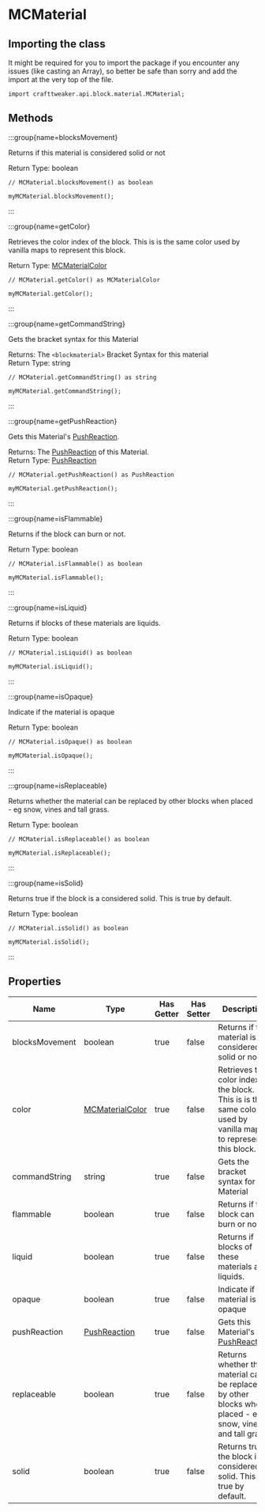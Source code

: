 # MCMaterial

## Importing the class

It might be required for you to import the package if you encounter any issues (like casting an Array), so better be safe than sorry and add the import at the very top of the file.
```zenscript
import crafttweaker.api.block.material.MCMaterial;
```


## Methods

:::group{name=blocksMovement}

Returns if this material is considered solid or not

Return Type: boolean

```zenscript
// MCMaterial.blocksMovement() as boolean

myMCMaterial.blocksMovement();
```

:::

:::group{name=getColor}

Retrieves the color index of the block. This is is the same color used by vanilla maps to represent this block.

Return Type: [MCMaterialColor](/vanilla/api/block/material/MCMaterialColor)

```zenscript
// MCMaterial.getColor() as MCMaterialColor

myMCMaterial.getColor();
```

:::

:::group{name=getCommandString}

Gets the bracket syntax for this Material

Returns: The `<blockmaterial>` Bracket Syntax for this material  
Return Type: string

```zenscript
// MCMaterial.getCommandString() as string

myMCMaterial.getCommandString();
```

:::

:::group{name=getPushReaction}

Gets this Material's [PushReaction](/vanilla/api/block/material/PushReaction).

Returns: The [PushReaction](/vanilla/api/block/material/PushReaction) of this Material.  
Return Type: [PushReaction](/vanilla/api/block/material/PushReaction)

```zenscript
// MCMaterial.getPushReaction() as PushReaction

myMCMaterial.getPushReaction();
```

:::

:::group{name=isFlammable}

Returns if the block can burn or not.

Return Type: boolean

```zenscript
// MCMaterial.isFlammable() as boolean

myMCMaterial.isFlammable();
```

:::

:::group{name=isLiquid}

Returns if blocks of these materials are liquids.

Return Type: boolean

```zenscript
// MCMaterial.isLiquid() as boolean

myMCMaterial.isLiquid();
```

:::

:::group{name=isOpaque}

Indicate if the material is opaque

Return Type: boolean

```zenscript
// MCMaterial.isOpaque() as boolean

myMCMaterial.isOpaque();
```

:::

:::group{name=isReplaceable}

Returns whether the material can be replaced by other blocks when placed - eg snow, vines and tall grass.

Return Type: boolean

```zenscript
// MCMaterial.isReplaceable() as boolean

myMCMaterial.isReplaceable();
```

:::

:::group{name=isSolid}

Returns true if the block is a considered solid. This is true by default.

Return Type: boolean

```zenscript
// MCMaterial.isSolid() as boolean

myMCMaterial.isSolid();
```

:::


## Properties

| Name | Type | Has Getter | Has Setter | Description |
|------|------|------------|------------|-------------|
| blocksMovement | boolean | true | false | Returns if this material is considered solid or not |
| color | [MCMaterialColor](/vanilla/api/block/material/MCMaterialColor) | true | false | Retrieves the color index of the block. This is is the same color used by vanilla maps to represent this block. |
| commandString | string | true | false | Gets the bracket syntax for this Material |
| flammable | boolean | true | false | Returns if the block can burn or not. |
| liquid | boolean | true | false | Returns if blocks of these materials are liquids. |
| opaque | boolean | true | false | Indicate if the material is opaque |
| pushReaction | [PushReaction](/vanilla/api/block/material/PushReaction) | true | false | Gets this Material's [PushReaction](/vanilla/api/block/material/PushReaction). |
| replaceable | boolean | true | false | Returns whether the material can be replaced by other blocks when placed - eg snow, vines and tall grass. |
| solid | boolean | true | false | Returns true if the block is a considered solid. This is true by default. |

